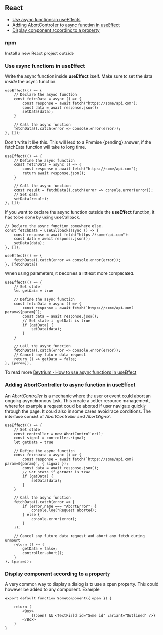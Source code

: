 
## React

* [Use async functions in useEffects](#use-async-functions-in-useeffect)
* [Adding AbortController to async function in useEffect](#adding-abortcontroller-to-async-function-in-useeffect)
* [Display component according to a property](#display-component-according-to-a-property)

### npm 

Install a new React project outside 

### Use async functions in useEffect
Write the async function inside **useEffect** itself. Make sure to set the data *inside* the async function. 
```
useEffect(() => {
    // Declare the async function
    const fetchData = async () => {
        const response = await fetch("https://some/api.com");
        const data = await response.json();
        setData(data);
    }

    // Call the async function
    fetchData().catch(error => console.error(error));
}, []);
```
Don't write it like this. This will lead to a Promise {pending} answer, if the fetchData function will take to long time. 
```
useEffect(() => {
    // Define the async function
    const fetchData = async () => {
        const response = await fetch("https://some/api.com");
        return await response.json();
    }

    // Call the async function
    const result = fetchData().catch(error => console.error(error));
    // Set data
    setData(result);
}, []);
```
If you want to declare the async function outside the **useEffect** function, it has to be done by using useCallback. 
```
// Declare the async function somewhere else.
const fetchData = useCallback(async () => {
    const response = await fetch("https://some/api.com");
    const data = await response.json();
    setData(data);
}, []);

useEffect(() => {
    fetchData().catch(error => console.error(error));
}, [fetchData])
```
When using parameters, it becomes a littlebit more complicated. 
```
useEffect(() => {
    // Set state 
    let getData = true;

    // Define the async function
    const fetchData = async () => {
        const response = await fetch(`https://some/api.com?param=${param}`);
        const data = await response.json();
        // Set state if getData is true
        if (getData) {
            setData(data);
        }
    }

    // Call the async function
    fetchData().catch(error => console.error(error));
    // Cancel any future data request
    return () => getData = false;
}, [param]);
```
To read more [Devtrium - How to use async functions in useEffect](https://devtrium.com/posts/async-functions-useeffect)

### Adding AbortController to async function in useEffect
An *AbortController* is a mechanic where the user or event could abort an ongoing asynchronous task. This create a better resource management, where for example a request could be aborted if user navigate quickly through the page. It could also in some cases avoid race conditions. The interface consist of *AbortController* and *AbortSignal*. 
```
useEffect(() => {
    // Set state 
    const controller = new AbortController();
    const signal = controller.signal;
    let getData = true;

    // Define the async function
    const fetchData = async () => {
        const response = await fetch(`https://some/api.com?param=${param}`, { signal });
        const data = await response.json();
        // Set state if getData is true
        if (getData) {
            setData(data);
        }
    }

    // Call the async function
    fetchData().catch(error => {
        if (error.name === "AbortError") {
            console.log("Request aborted);
        } else {
            console.error(error);
        }
    });

    // Cancel any future data request and abort any fetch during unmount
    return () => {
        getData = false;
        controller.abort();
    }
}, [param]);

```
### Display component according to a property
A very common way to display a dialog is to use a open property. This could however be added to any component. Example
```
export default function SomeComponent({ open }) {

    return (
        <Box>
            {(open) && <TextField id="Some id" variant="Outlined" />}
        </Box>
    )
}
```
